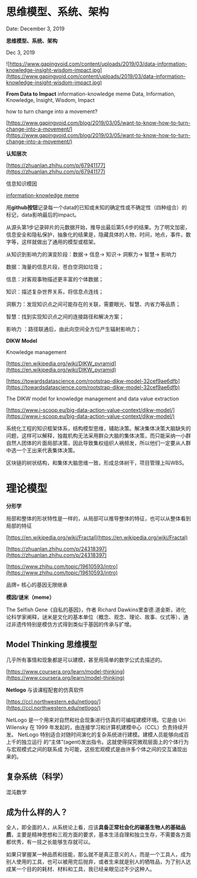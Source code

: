 # 思维模型、系统、架构

Date: December 3, 2019

**思维模型、系统、架构**

Dec 3, 2019

![https://www.gapingvoid.com/content/uploads/2019/03/data-information-knowledge-insight-wisdom-impact.jpg](https://www.gapingvoid.com/content/uploads/2019/03/data-information-knowledge-insight-wisdom-impact.jpg)

**From Data to Impact**
information-knowledge meme
Data, Information, Knowledge, Insight, Wisdom, Impact

how to turn change into a movement?

[https://www.gapingvoid.com/blog/2019/03/05/want-to-know-how-to-turn-change-into-a-movement/](https://www.gapingvoid.com/blog/2019/03/05/want-to-know-how-to-turn-change-into-a-movement/)

**认知层次**

[https://zhuanlan.zhihu.com/p/67941177](https://zhuanlan.zhihu.com/p/67941177)

信息知识模因

[information-knowledge meme](https://gapingvoid.us1.list-manage.com/track/click?u=028de8672d5f9a229f15e9edf&id=b532e1e1b8&e=bbb308db6c)

用**github按钮**记录每一个data的已知或未知的确定性或不确定性（四种组合）的标记，data影响最后的impact。

从源头第1步记录碎片的元数据开始，推导出最后第5,6步的结果。为了明文加密，信息安全和隐私保护，抽象化的结果是，隐藏具体的人物，时间，地点，事件，数字等，这样就做出了通用的模型或框架。

从知识到影响力的演变阶段：数据→ 信息→ 知识→ 洞察力→ 智慧→ 影响力

数据：海量的信息片段，苍白空洞如垃圾；

信息：对客观事物描述更丰富的个体数据；

知识：描述复杂世界关系，将信息点连线；

洞察力：发现知识点之间可能存在的关联，需要眼光、智慧、内省力等品质；

智慧：找到实现知识点之间的连接路径和解决方案；

影响力 ：路径联通后，由此向空间全方位产生辐射影响力；

**DIKW Model**

Knowledge management

[https://en.wikipedia.org/wiki/DIKW_pyramid](https://en.wikipedia.org/wiki/DIKW_pyramid)

[https://towardsdatascience.com/rootstrap-dikw-model-32cef9ae6dfb](https://towardsdatascience.com/rootstrap-dikw-model-32cef9ae6dfb)

The DIKW model for knowledge management and data value extraction

[https://www.i-scoop.eu/big-data-action-value-context/dikw-model/](https://www.i-scoop.eu/big-data-action-value-context/dikw-model/)

系统化工程的知识框架体系，结构模型思维，辅助决策。解决集体决策大脑缺失的问题，这样可以解释，独裁机构无法采用群众大脑的集体决策，而只能采纳一小群自然人团体的片面局部决策，因此导致集权组织人祸频发，所以他们一定要从人群中选一个王出来代表集体决策。

区块链的树状结构，和集体大脑思维一致，形成总体树干，项目管理上叫WBS。

# 理论模型

**分形学**

局部和整体的形状特性是一样的，从局部可以推导整体的特征，也可以从整体看到局部的特征

[https://en.wikipedia.org/wiki/Fractal](https://en.wikipedia.org/wiki/Fractal)

[https://zhuanlan.zhihu.com/p/24318397](https://zhuanlan.zhihu.com/p/24318397)

[https://www.zhihu.com/topic/19610593/intro](https://www.zhihu.com/topic/19610593/intro)

品牌= 核心的基因无限继承

**模因/谜米（meme）**

The Selfish Gene《自私的基因》，作者 Richard Dawkins里查德.道金斯，进化论科学家阐释，谜米是文化的基本单位（概念、观念、理论、故事、仪式等），通过非遗传特别是模仿方式得到类似于基因的传承与扩增。

## Model Thinking 思维模型

几乎所有事情和现象都是可以建模，甚至用简单的数学公式去描述的。

[https://www.coursera.org/learn/model-thinking](https://www.coursera.org/learn/model-thinking)

**Netlogo**
与该课程配套的仿真软件

[https://ccl.northwestern.edu/netlogo/](https://ccl.northwestern.edu/netlogo/)

NetLogo 是一个用来对自然和社会现象进行仿真的可编程建模环境。它是由 Uri Wilensky 在
1999 年发起的，由连接学习和计算机建模中心（CCL）负责持续开发。
NetLogo 特别适合对随时间演化的复杂系统进行建模。建模人员能够向成百上千的独立运行
的“主体”(agent)发出指令。这就使得探究微观层面上的个体行为与宏观模式之间的联系成
为可能，这些宏观模式是由许多个体之间的交互涌现出来的。

## 复杂系统（科学）

混沌数学

## 成为什么样的人？

全人，即全面的人，从系统论上看，应该**具备正常社会化的碳基生物人的基础品质**，主要是精神思想和三观方面的要求，基本生活自理和独立生存，不需要各方面都优秀，有一技之长能够生存就可以。

如果只掌握某一种品质和技能，那么就不是真正意义的人，而是一个工具人，成为别人使用的工具，也可以被用完后抛弃，或者生来就是别人的牺牲品，为了别人达成某一个目的的耗材、材料和工具，我已经亲眼见过不少这种人。

